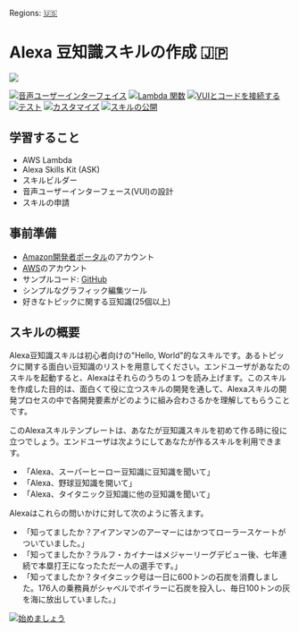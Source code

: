 Regions: [🇺🇸](../../tree/en-US)

# Alexa 豆知識スキルの作成 🇯🇵

<img src="https://m.media-amazon.com/images/G/01/mobile-apps/dex/alexa/alexa-skills-kit/tutorials/quiz-game/header._TTH_.png" />

[![音声ユーザーインターフェイス](https://m.media-amazon.com/images/G/01/mobile-apps/dex/alexa/alexa-skills-kit/jp/tutorials/navigation/1-off.png)](instructions/1-voice-user-interface.md)
[![Lambda 関数](https://m.media-amazon.com/images/G/01/mobile-apps/dex/alexa/alexa-skills-kit/jp/tutorials/navigation/2-off.png)](instructions/2-lambda-function.md)
[![VUIとコードを接続する](https://m.media-amazon.com/images/G/01/mobile-apps/dex/alexa/alexa-skills-kit/jp/tutorials/navigation/3-off.png)](instructions/3-connect-vui-to-code.md)
[![テスト](https://m.media-amazon.com/images/G/01/mobile-apps/dex/alexa/alexa-skills-kit/jp/tutorials/navigation/4-off.png)](instructions/4-testing.md)
[![カスタマイズ](https://m.media-amazon.com/images/G/01/mobile-apps/dex/alexa/alexa-skills-kit/jp/tutorials/navigation/5-off.png)](instructions/5-customization.md)
[![スキルの公開](https://m.media-amazon.com/images/G/01/mobile-apps/dex/alexa/alexa-skills-kit/jp/tutorials/navigation/6-off.png)](instructions/6-publication.md)

## 学習すること
*  AWS Lambda
*  Alexa Skills Kit (ASK)
*  スキルビルダー
*  音声ユーザーインターフェース(VUI)の設計
*  スキルの申請

## 事前準備
*  [Amazon開発者ポータル](http://developer.amazon.com)のアカウント
*  [AWS](http://aws.amazon.com/)のアカウント
*  サンプルコード: [GitHub](lambda/custom/index.js)
*  シンプルなグラフィック編集ツール
*  好きなトピックに関する豆知識(25個以上)

## スキルの概要
Alexa豆知識スキルは初心者向けの"Hello, World"的なスキルです。あるトピックに関する面白い豆知識のリストを用意してください。エンドユーザがあなたのスキルを起動すると、Alexaはそれらのうちの１つを読み上げます。このスキルを作成した目的は、面白くて役に立つスキルの開発を通して、Alexaスキルの開発プロセスの中で各開発要素がどのように組み合わさるかを理解してもらうことです。

このAlexaスキルテンプレートは、あなたが豆知識スキルを初めて作る時に役に立つでしょう。エンドユーザは次ようにしてあなたが作るスキルを利用できます。

*  「Alexa、スーパーヒーロー豆知識に豆知識を聞いて」
*  「Alexa、野球豆知識を開いて」
*  「Alexa、タイタニック豆知識に他の豆知識を聞いて」

Alexaはこれらの問いかけに対して次のように答えます。

*  「知ってましたか？アイアンマンのアーマーにはかつてローラースケートがついていました。」
*  「知ってましたか？ラルフ・カイナーはメジャーリーグデビュー後、七年連続で本塁打王になったただ一人の選手です。」
*  「知ってましたか？タイタニック号は一日に600トンの石炭を消費しました。176人の乗務員がシャベルでボイラーに石炭を投入し、毎日100トンの灰を海に放出していました。」

<!--このスキルの動作例を見たい場合は、[Alexaスキルストア](http://amazon.com/skills)から[Gloucester Facts](https://www.amazon.com/Robert-McCauley-Gloucester-Facts/dp/B01I5MOIA2/)を有効化して使ってみてください。-->

[![始めましょう](https://m.media-amazon.com/images/G/01/mobile-apps/dex/alexa/alexa-skills-kit/jp/tutorials/general/buttons/button_get_started.png)](instructions/1-voice-user-interface.md)
